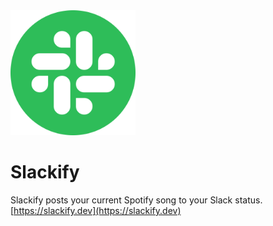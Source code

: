 <img src="/logo.svg?raw=true&sanitize=true" height="200" alt="Slackify"/>

# Slackify
Slackify posts your current Spotify song to your Slack status.<br>
[https://slackify.dev](https://slackify.dev)
